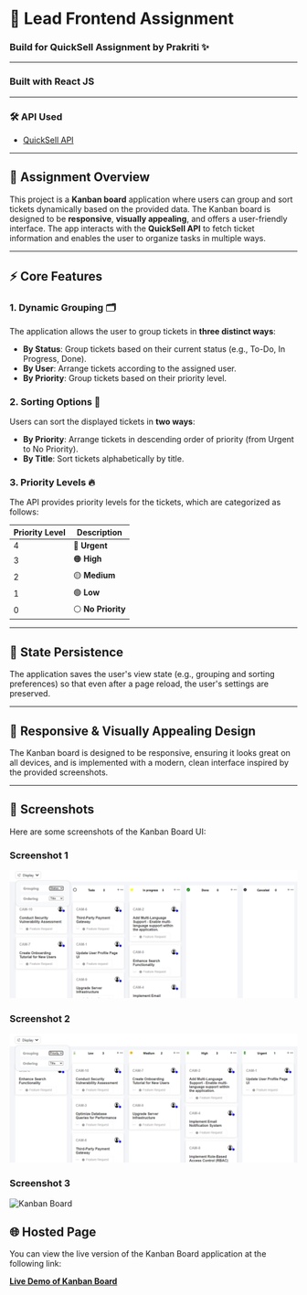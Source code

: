 
# 🚀 Lead Frontend Assignment

### **Build for QuickSell Assignment by Prakriti ✨**

---


### **Built with React JS**

---

### **🛠️ API Used**
- [QuickSell API](https://api.quicksell.co/v1/internal/frontend-assignment)

---

## 📝 **Assignment Overview**

This project is a **Kanban board** application where users can group and sort tickets dynamically based on the provided data. The Kanban board is designed to be **responsive**, **visually appealing**, and offers a user-friendly interface. The app interacts with the **QuickSell API** to fetch ticket information and enables the user to organize tasks in multiple ways.

---

## ⚡ **Core Features**

### 1. **Dynamic Grouping** 🗂️
The application allows the user to group tickets in **three distinct ways**:
- **By Status**: Group tickets based on their current status (e.g., To-Do, In Progress, Done).
- **By User**: Arrange tickets according to the assigned user.
- **By Priority**: Group tickets based on their priority level.

### 2. **Sorting Options** 🔄
Users can sort the displayed tickets in **two ways**:
- **By Priority**: Arrange tickets in descending order of priority (from Urgent to No Priority).
- **By Title**: Sort tickets alphabetically by title.

### 3. **Priority Levels** 🔥
The API provides priority levels for the tickets, which are categorized as follows:

| Priority Level | Description   |
|----------------|---------------|
| 4              | 🔴 **Urgent** |
| 3              | 🟠 **High**   |
| 2              | 🟡 **Medium** |
| 1              | 🟢 **Low**    |
| 0              | ⚪ **No Priority** |

---

## 💾 **State Persistence**

The application saves the user's view state (e.g., grouping and sorting preferences) so that even after a page reload, the user's settings are preserved.

---

## 🎨 **Responsive & Visually Appealing Design**

The Kanban board is designed to be responsive, ensuring it looks great on all devices, and is implemented with a modern, clean interface inspired by the provided screenshots.

---

## 📸 **Screenshots**

Here are some screenshots of the Kanban Board UI:

### Screenshot 1
![Kanban Board Display](https://github.com/prakritiojha11/QuickSell_frontEndTask/blob/0ed28ad1619b03b94932820d9a29c9a626d67486/basedondisplay.png?raw=true)

### Screenshot 2
![Kanban Board by Priority](https://github.com/prakritiojha11/QuickSell_frontEndTask/blob/0ed28ad1619b03b94932820d9a29c9a626d67486/basedonpriority.png?raw=true)

### Screenshot 3
![Kanban Board](https://github.com/prakritiojha11/QuickSell_frontEndTask/blob/<commit-hash>/screenshot3.png?raw=true)

## 🌐 Hosted Page

You can view the live version of the Kanban Board application at the following link:

**[Live Demo of Kanban Board](https://prakritiojha11.github.io/QUICKSELL_ASSIGNMENT-MAIN)**



